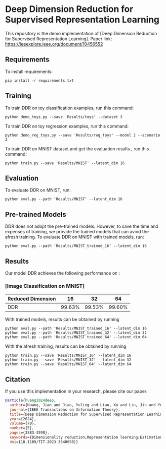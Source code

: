 # Deep Dimension Reduction for Supervised Representation Learning

This repository is the demo implementation of [Deep Dimension Reduction for Supervised Representation Learning]. 
Paper link: https://ieeexplore.ieee.org/document/10456552

## Requirements

To install requirements:

```setup
pip install -r requirements.txt
```

## Training

To train DDR on toy classification examples, run this command:

```train_toys
python demo_toys.py --save 'Results/toys' --dataset 3
```

To train DDR on toy regression examples, run this command:

```train_toys
python demo_reg_toys.py --save 'Results/reg_toys' --model 2 --scenario 2
```

To train DDR on MNIST dataset and get the evaluation results , run this command:

```train
python train.py --save 'Results/MNIST' --latent_dim 16
```

## Evaluation

To evaluate DDR on MNIST, run:

```eval
python eval.py --path 'Results/MNIST' --latent_dim 16
```


## Pre-trained Models

DDR does not adopt the pre-trained models. However, to save the time and expenses of training, we provide the trained models that can aviod the afresh training. To evaluate DDR on MNIST with trained models, run:

```eval_trained
python eval.py --path 'Results/MNIST_trained_16' --latent_dim 16
```

## Results

Our model DDR achieves the following performance on :

### [Image Classification on MNIST]

| Reduced Dimension|   16   |   32   |   64   |
| ---------------- |--------|--------|--------|
|        DDR       | 99.63% | 99.53% | 99.60% |

With trained models, results can be obtained by running

```eval_trained_all
python eval.py --path 'Results/MNIST_trained_16' --latent_dim 16
python eval.py --path 'Results/MNIST_trained_32' --latent_dim 32
python eval.py --path 'Results/MNIST_trained_64' --latent_dim 64
```
With the afresh training, results can be obtained by running

```train_all
python train.py --save 'Results/MNIST_16' --latent_dim 16
python train.py --save 'Results/MNIST_32' --latent_dim 32
python train.py --save 'Results/MNIST_64' --latent_dim 64
```
## Citation
If you use this implementation in your research, please cite our paper:
```bibtex
@article{huang2024deep,
  author={Huang, Jian and Jiao, Yuling and Liao, Xu and Liu, Jin and Yu, Zhou},
  journal={IEEE Transactions on Information Theory}, 
  title={Deep Dimension Reduction for Supervised Representation Learning}, 
  year={2024},
  volume={70},
  number={5},
  pages={3583-3598},
  keywords={Dimensionality reduction;Representation learning;Estimation;Vectors;Linear programming;Data models;Covariance matrices;Conditional independence;distance covariance;f-divergence;nonparametric estimation;neural networks},
  doi={10.1109/TIT.2023.3340658}}
```

